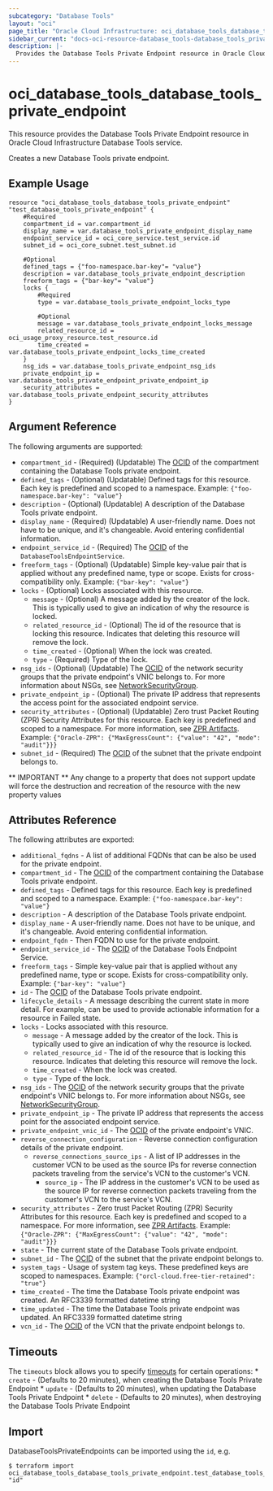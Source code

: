 ```yaml
---
subcategory: "Database Tools"
layout: "oci"
page_title: "Oracle Cloud Infrastructure: oci_database_tools_database_tools_private_endpoint"
sidebar_current: "docs-oci-resource-database_tools-database_tools_private_endpoint"
description: |-
  Provides the Database Tools Private Endpoint resource in Oracle Cloud Infrastructure Database Tools service
---
```


# oci_database_tools_database_tools_private_endpoint
This resource provides the Database Tools Private Endpoint resource in Oracle Cloud Infrastructure Database Tools service.

Creates a new Database Tools private endpoint.


## Example Usage

```hcl
resource "oci_database_tools_database_tools_private_endpoint" "test_database_tools_private_endpoint" {
	#Required
	compartment_id = var.compartment_id
	display_name = var.database_tools_private_endpoint_display_name
	endpoint_service_id = oci_core_service.test_service.id
	subnet_id = oci_core_subnet.test_subnet.id

	#Optional
	defined_tags = {"foo-namespace.bar-key"= "value"}
	description = var.database_tools_private_endpoint_description
	freeform_tags = {"bar-key"= "value"}
	locks {
		#Required
		type = var.database_tools_private_endpoint_locks_type

		#Optional
		message = var.database_tools_private_endpoint_locks_message
		related_resource_id = oci_usage_proxy_resource.test_resource.id
		time_created = var.database_tools_private_endpoint_locks_time_created
	}
	nsg_ids = var.database_tools_private_endpoint_nsg_ids
	private_endpoint_ip = var.database_tools_private_endpoint_private_endpoint_ip
	security_attributes = var.database_tools_private_endpoint_security_attributes
}
```

## Argument Reference

The following arguments are supported:

* `compartment_id` - (Required) (Updatable) The [OCID](https://docs.cloud.oracle.com/iaas/Content/General/Concepts/identifiers.htm) of the compartment containing the Database Tools private endpoint.
* `defined_tags` - (Optional) (Updatable) Defined tags for this resource. Each key is predefined and scoped to a namespace. Example: `{"foo-namespace.bar-key": "value"}` 
* `description` - (Optional) (Updatable) A description of the Database Tools private endpoint.
* `display_name` - (Required) (Updatable) A user-friendly name. Does not have to be unique, and it's changeable. Avoid entering confidential information.
* `endpoint_service_id` - (Required) The [OCID](https://docs.cloud.oracle.com/iaas/Content/General/Concepts/identifiers.htm) of the `DatabaseToolsEndpointService`.
* `freeform_tags` - (Optional) (Updatable) Simple key-value pair that is applied without any predefined name, type or scope. Exists for cross-compatibility only. Example: `{"bar-key": "value"}` 
* `locks` - (Optional) Locks associated with this resource.
	* `message` - (Optional) A message added by the creator of the lock. This is typically used to give an indication of why the resource is locked. 
	* `related_resource_id` - (Optional) The id of the resource that is locking this resource. Indicates that deleting this resource will remove the lock. 
	* `time_created` - (Optional) When the lock was created.
	* `type` - (Required) Type of the lock.
* `nsg_ids` - (Optional) (Updatable) The [OCID](https://docs.cloud.oracle.com/iaas/Content/General/Concepts/identifiers.htm) of the network security groups that the private endpoint's VNIC belongs to.  For more information about NSGs, see [NetworkSecurityGroup](https://docs.cloud.oracle.com/iaas/api/#/en/iaas/20160918/NetworkSecurityGroup/). 
* `private_endpoint_ip` - (Optional) The private IP address that represents the access point for the associated endpoint service.
* `security_attributes` - (Optional) (Updatable) Zero trust Packet Routing (ZPR) Security Attributes for this resource. Each key is predefined and scoped to a namespace. For more information, see [ZPR Artifacts](https://docs.oracle.com/en-us/iaas/Content/zero-trust-packet-routing/zpr-artifacts.htm). Example: `{"Oracle-ZPR": {"MaxEgressCount": {"value": "42", "mode": "audit"}}}` 
* `subnet_id` - (Required) The [OCID](https://docs.cloud.oracle.com/iaas/Content/General/Concepts/identifiers.htm) of the subnet that the private endpoint belongs to.


** IMPORTANT **
Any change to a property that does not support update will force the destruction and recreation of the resource with the new property values

## Attributes Reference

The following attributes are exported:

* `additional_fqdns` - A list of additional FQDNs that can be also be used for the private endpoint.
* `compartment_id` - The [OCID](https://docs.cloud.oracle.com/iaas/Content/General/Concepts/identifiers.htm) of the compartment containing the Database Tools private endpoint.
* `defined_tags` - Defined tags for this resource. Each key is predefined and scoped to a namespace. Example: `{"foo-namespace.bar-key": "value"}` 
* `description` - A description of the Database Tools private endpoint.
* `display_name` - A user-friendly name. Does not have to be unique, and it's changeable. Avoid entering confidential information.
* `endpoint_fqdn` - Then FQDN to use for the private endpoint.
* `endpoint_service_id` - The [OCID](https://docs.cloud.oracle.com/iaas/Content/General/Concepts/identifiers.htm) of the Database Tools Endpoint Service.
* `freeform_tags` - Simple key-value pair that is applied without any predefined name, type or scope. Exists for cross-compatibility only. Example: `{"bar-key": "value"}` 
* `id` - The [OCID](https://docs.cloud.oracle.com/iaas/Content/General/Concepts/identifiers.htm) of the Database Tools private endpoint.
* `lifecycle_details` - A message describing the current state in more detail. For example, can be used to provide actionable information for a resource in Failed state.
* `locks` - Locks associated with this resource.
	* `message` - A message added by the creator of the lock. This is typically used to give an indication of why the resource is locked. 
	* `related_resource_id` - The id of the resource that is locking this resource. Indicates that deleting this resource will remove the lock. 
	* `time_created` - When the lock was created.
	* `type` - Type of the lock.
* `nsg_ids` - The [OCID](https://docs.cloud.oracle.com/iaas/Content/General/Concepts/identifiers.htm) of the network security groups that the private endpoint's VNIC belongs to.  For more information about NSGs, see [NetworkSecurityGroup](https://docs.cloud.oracle.com/iaas/api/#/en/iaas/20160918/NetworkSecurityGroup/). 
* `private_endpoint_ip` - The private IP address that represents the access point for the associated endpoint service.
* `private_endpoint_vnic_id` - The [OCID](https://docs.cloud.oracle.com/iaas/Content/General/Concepts/identifiers.htm) of the private endpoint's VNIC.
* `reverse_connection_configuration` - Reverse connection configuration details of the private endpoint.
	* `reverse_connections_source_ips` - A list of IP addresses in the customer VCN to be used as the source IPs for reverse connection packets traveling from the service's VCN to the customer's VCN. 
		* `source_ip` - The IP address in the customer's VCN to be used as the source IP for reverse connection packets traveling from the customer's VCN to the service's VCN. 
* `security_attributes` - Zero trust Packet Routing (ZPR) Security Attributes for this resource. Each key is predefined and scoped to a namespace. For more information, see [ZPR Artifacts](https://docs.oracle.com/en-us/iaas/Content/zero-trust-packet-routing/zpr-artifacts.htm). Example: `{"Oracle-ZPR": {"MaxEgressCount": {"value": "42", "mode": "audit"}}}` 
* `state` - The current state of the Database Tools private endpoint.
* `subnet_id` - The [OCID](https://docs.cloud.oracle.com/iaas/Content/General/Concepts/identifiers.htm) of the subnet that the private endpoint belongs to.
* `system_tags` - Usage of system tag keys. These predefined keys are scoped to namespaces. Example: `{"orcl-cloud.free-tier-retained": "true"}` 
* `time_created` - The time the Database Tools private endpoint was created. An RFC3339 formatted datetime string
* `time_updated` - The time the Database Tools private endpoint was updated. An RFC3339 formatted datetime string
* `vcn_id` - The [OCID](https://docs.cloud.oracle.com/iaas/Content/General/Concepts/identifiers.htm) of the VCN that the private endpoint belongs to.

## Timeouts

The `timeouts` block allows you to specify [timeouts](https://registry.terraform.io/providers/oracle/oci/latest/docs/guides/changing_timeouts) for certain operations:
	* `create` - (Defaults to 20 minutes), when creating the Database Tools Private Endpoint
	* `update` - (Defaults to 20 minutes), when updating the Database Tools Private Endpoint
	* `delete` - (Defaults to 20 minutes), when destroying the Database Tools Private Endpoint


## Import

DatabaseToolsPrivateEndpoints can be imported using the `id`, e.g.

```
$ terraform import oci_database_tools_database_tools_private_endpoint.test_database_tools_private_endpoint "id"
```

